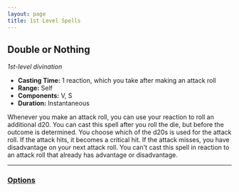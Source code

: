 ```yaml
---
layout: page
title: 1st Level Spells
---
```


## **Double or Nothing**

*1st-level divination*

- **Casting Time:** 1 reaction, which you take after making an attack roll
- **Range:** Self
- **Components:** V, S
- **Duration:** Instantaneous

Whenever you make an attack roll, you can use your reaction to roll an additional d20. You can cast this spell after you roll the die, but before the outcome is determined. You choose which of the d20s is used for the attack roll. If the attack hits, it becomes a critical hit. If the attack misses, you have disadvantage on your next attack roll. You can't cast this spell in reaction to an attack roll that already has advantage or disadvantage.

---

### **[Options](../../../options)**
